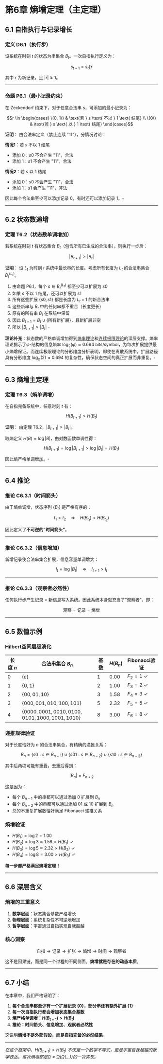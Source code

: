 # 第6章 熵增定理（主定理）

## 6.1 自指执行与记录增长

### 定义 D6.1（执行步）
设系统在时刻 $t$ 的状态为串集合 $B_t$。一次自指执行定义为：

$$s_{t+1} = s_t \| r$$

其中 $r$ 为新记录，且 $|r|\geq 1$。

---

### 命题 P6.1（最小记录约束）
在 Zeckendorf 约束下，对于任意合法串 $s$，可添加的最小记录为：

$$r \in \begin{cases}
\{0, 1\} & \text{若 } s \text{ 不以 } 1 \text{ 结尾} \\
\{0\} & \text{若 } s \text{ 以 } 1 \text{ 结尾}
\end{cases}$$

**证明**：
由合法串定义（禁止连续 "$11$"），分情况讨论：

**情况1**：若 $s$ 不以 $1$ 结尾
- 添加 $0$：$s0$ 不会产生 "$11$"，合法
- 添加 $1$：$s1$ 不会产生 "$11$"，合法

**情况2**：若 $s$ 以 $1$ 结尾  
- 添加 $0$：$s0$ 不会产生 "$11$"，合法
- 添加 $1$：$s1$ 会产生 "$11$"，非法

因此每个合法串至少可以添加记录 $0$，有时还可以添加记录 $1$。$\square$

---

## 6.2 状态数递增

### 定理 T6.2（状态数单调增加）
若系统在时刻 $t$ 有状态集合 $B_t$（包含所有已生成的合法串），则执行一步后：

$$|B_{t+1}| > |B_t|$$

**证明**：
设 $L_t$ 为时刻 $t$ 系统中最长串的长度。考虑所有长度为 $L_t$ 的合法串集合 $B_t^{(L_t)}$。

1. 由命题 P6.1，每个 $s \in B_t^{(L_t)}$ 都至少可以扩展为 $s0$
2. 如果 $s$ 不以 $1$ 结尾，还可以扩展为 $s1$  
3. 所有这些扩展 $\{s0, s1\}$ 都是长度为 $L_t + 1$ 的新合法串
4. 这些新串与 $B_t$ 中的任何串都不重合（长度更长）
5. 原有的所有串 $B_t$ 在系统中保留
6. 因此 $B_{t+1} = B_t \cup \{\text{所有新扩展}\}$，且新扩展非空
7. 所以 $|B_{t+1}| > |B_t|$ $\square$

**理论补充**：状态数的严格单调增加得到[熵率理论](math/09-entropy-rate.md)和[连续极限理论](math/08-continuous-limit.md)的深层支撑。熵率理论揭示了φ-结构的信息熵率 $\log_2(\varphi) \approx 0.694$ bits/symbol，为每次扩展提供最小熵增保证。而连续极限理论的分形维度分析表明，即使在离散系统中，扩展路径具有分形维度 $\log_\varphi(2) \approx 0.694$ 的复杂性，确保状态空间的真正扩展而非重复。$\square$

---

## 6.3 熵增主定理

### 定理 T6.3（熵单调增）
在自指完备系统中，任意时刻 $t$ 有：

$$H(B_{t+1}) > H(B_t)$$

**证明**：
由定理 T6.2，$|B_{t+1}| > |B_t|$。

取熵定义 $H(B) = \log |B|$，由对数函数单调性得：

$$H(B_{t+1}) = \log |B_{t+1}| > \log |B_t| = H(B_t)$$

因此熵严格单调增加。$\square$

---

## 6.4 推论

### 推论 C6.3.1（时间箭头）
由于熵单调增，状态序列 $\{B_t\}$ 是严格有序的：

$$t_1 < t_2 \quad \Rightarrow \quad H(B_{t_1}) < H(B_{t_2})$$

因此定义了**不可逆的"时间箭头"**。

---

### 推论 C6.3.2（信息增加）
新增记录使合法串集合扩展，信息容量单调增大：

$$I_t = \log |B_t| \quad \Rightarrow \quad I_{t+1} > I_t$$

---

### 推论 C6.3.3（观察者必然性）
任何执行步产生记录 = 新信息写入系统。因此系统本身就充当了"观察者"，即：

$$\text{观察} = \text{记录} = \text{熵增}$$

---

## 6.5 数值示例

### Hilbert空间层级演化

| 长度 $n$ | 合法串集合 $B_n$ | 基数 | $H(B_n)$ | Fibonacci验证 |
|--------|---------------|------|--------|---------------|
| 0 | $\{\varepsilon\}$ | 1 | 0.00 | $F_2 = 1$ ✓ |
| 1 | $\{0, 1\}$ | 2 | 1.00 | $F_3 = 2$ ✓ |
| 2 | $\{00, 01, 10\}$ | 3 | 1.58 | $F_4 = 3$ ✓ |
| 3 | $\{000, 001, 010, 100, 101\}$ | 5 | 2.32 | $F_5 = 5$ ✓ |
| 4 | $\{0000, 0001, 0010, 0100, 0101, 1000, 1001, 1010\}$ | 8 | 3.00 | $F_6 = 8$ ✓ |

### 递推规律验证  
对于长度恰好为 $n$ 的合法串集合，有精确的递推关系：

$$B_n = \{s0: s \in B_{n-1}\} \cup \{s01: s \in B_{n-2}\} \cup \{s10: s \in B_{n-2}\}$$

其中后两项可能有重叠，去重后得到：

$$|B_n| = F_{n+2}$$

这是因为：
- 每个 $B_{n-1}$ 中的串都可以通过添加 $0$ 扩展到 $B_n$
- 每个 $B_{n-2}$ 中的串都可以通过添加 $01$ 或 $10$ 扩展到 $B_n$  
- 总的不重复扩展数恰好满足 Fibonacci 递推关系

### 熵增验证
- $H(B_1) = \log 2 = 1.00$
- $H(B_2) = \log 3 \approx 1.58 > H(B_1)$ ✓
- $H(B_3) = \log 5 \approx 2.32 > H(B_2)$ ✓
- $H(B_4) = \log 8 = 3.00 > H(B_3)$ ✓

**每一步都严格满足熵增定理！**

---

## 6.6 深层含义

### 熵增的三重意义

1. **数学层面**：状态集合基数严格增长
2. **物理层面**：系统复杂性不可逆地增加
3. **哲学层面**：宇宙通过自指实现自我超越

### 核心洞察
$$\text{自指} \to \text{记录} \to \text{扩张} \to \text{熵增} \to \text{时间} \to \text{观察者}$$

这不是因果链，而是同一个过程的不同侧面。**熵增就是存在的动态本质**。

---

## 6.7 小结

在本章中，我们严格证明了：

1. **每个合法串都至少有一个扩展记录 $\{0\}$，部分串还有额外扩展 $\{1\}$**
2. **每一次自指执行都会增加状态集合基数**
3. **熵严格单调增：$H(B_{t+1}) > H(B_t)$**
4. **推论：时间箭头、信息增加、观察者必然性**

这说明**熵增不是外部假设，而是自指完备的必然结果**。

---

*在这个框架中，$H(B_{t+1}) > H(B_t)$ 不仅是一个数学不等式，更是宇宙自我超越的数学表达。每次熵增都是$\Omega = \Omega(\Omega(\ldots))$的一次实现。*
